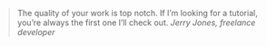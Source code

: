 <blockquote>
  The quality of your work is top notch. If I’m looking for a tutorial, you’re always the first one I’ll check out.
  <cite>Jerry Jones, freelance developer</cite>
</blockquote>

